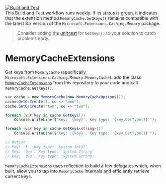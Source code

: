 [![Build and Test](https://github.com/aannenko/MemoryCacheExtensions/actions/workflows/dotnetcore.yml/badge.svg)](https://github.com/aannenko/MemoryCacheExtensions/actions/workflows/dotnetcore.yml)  
This Build and Test workflow runs weekly. If its status is green, it indicates that the extension method `MemoryCache.GetKeys()` remains compatible with the latest 8.x version of the `Microsoft.Extensions.Caching.Memory` package.  
> Consider adding the [unit test](src/Microsoft.Extensions.Caching.Memory.Extensions.Tests/MemoryCacheExtensionsTests.cs) for `GetKeys()` to your solution to catch problems early.

# MemoryCacheExtensions
Get keys from `MemoryCache` (specifically, `Microsoft.Extensions.Caching.Memory.MemoryCache`): add the class [`MemoryCacheExtensions`](/src/Microsoft.Extensions.Caching.Memory.Extensions/MemoryCacheExtensions.cs) from this repository to your code and call `memoryCache.GetKeys()`.

```csharp
var cache = new MemoryCache(new MemoryCacheOptions());
cache.GetOrCreate(1, ce => "one");
cache.GetOrCreate("two", ce => "two");

foreach (var key in cache.GetKeys())
    Console.WriteLine($"Key: '{key}', Key type: '{key.GetType()}'");

foreach (var key in cache.GetKeys<string>())
    Console.WriteLine($"Key: '{key}', Key type: '{key.GetType()}'");

// Output:
// Key: '1', Key type: 'System.Int32'
// Key: 'two', Key type: 'System.String'
// Key: 'two', Key type: 'System.String'
```

`MemoryCacheExtensions` uses reflection to build a few delegates which, when built, allow you to tap into `MemoryCache` internals and efficiently retrieve current keys.
